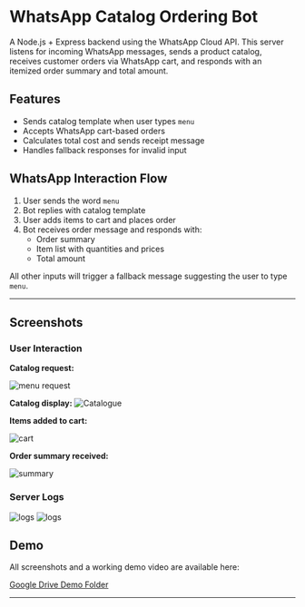 
# WhatsApp Catalog Ordering Bot

A Node.js + Express backend using the WhatsApp Cloud API. This server listens for incoming WhatsApp messages, sends a product catalog, receives customer orders via WhatsApp cart, and responds with an itemized order summary and total amount.



## Features

- Sends catalog template when user types `menu`
- Accepts WhatsApp cart-based orders
- Calculates total cost and sends receipt message
- Handles fallback responses for invalid input




## WhatsApp Interaction Flow

1. User sends the word `menu`
2. Bot replies with catalog template
3. User adds items to cart and places order
4. Bot receives order message and responds with:
   - Order summary
   - Item list with quantities and prices
   - Total amount

All other inputs will trigger a fallback message suggesting the user to type `menu`.

---
## Screenshots

### User Interaction

**Catalog request:**

![menu request](screenshots/ss1.jpg)

**Catalog display:**
![Catalogue](screenshots/ss2.jpg)

**Items added to cart:**

![cart](screenshots/ss3.jpg)

**Order summary received:**

![summary](screenshots/ss4.jpg)

### Server Logs

![logs](screenshots/ss5.jpg)
![logs](screenshots/ss6.jpg)



## Demo

All screenshots and a working demo video are available here:

[Google Drive Demo Folder](https://drive.google.com/drive/folder/YOUR_FOLDER_ID)


---





